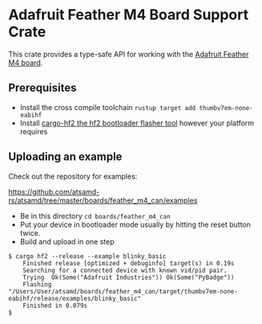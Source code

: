 # Adafruit Feather M4 Board Support Crate

This crate provides a type-safe API for working with the [Adafruit Feather M4
board](https://www.adafruit.com/product/3857).

## Prerequisites
* Install the cross compile toolchain `rustup target add thumbv7em-none-eabihf`
* Install [cargo-hf2 the hf2 bootloader flasher tool](https://crates.io/crates/cargo-hf2) however your platform requires

## Uploading an example
Check out the repository for examples:

https://github.com/atsamd-rs/atsamd/tree/master/boards/feather_m4_can/examples

* Be in this directory `cd boards/feather_m4_can`
* Put your device in bootloader mode usually by hitting the reset button twice.
* Build and upload in one step
```
$ cargo hf2 --release --example blinky_basic
    Finished release [optimized + debuginfo] target(s) in 0.19s
    Searching for a connected device with known vid/pid pair.
    Trying  Ok(Some("Adafruit Industries")) Ok(Some("PyBadge"))
    Flashing "/Users/User/atsamd/boards/feather_m4_can/target/thumbv7em-none-eabihf/release/examples/blinky_basic"
    Finished in 0.079s
$
```
